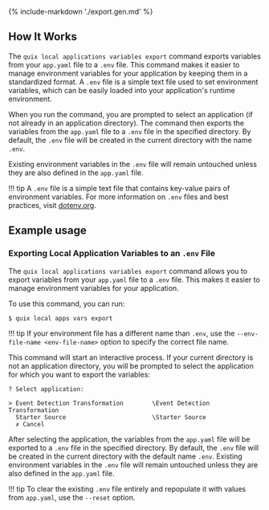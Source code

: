 {% include-markdown './export.gen.md' %}
## How It Works

The `quix local applications variables export` command exports variables from your `app.yaml` file to a `.env` file. This command makes it easier to manage environment variables for your application by keeping them in a standardized format. A `.env` file is a simple text file used to set environment variables, which can be easily loaded into your application's runtime environment.

When you run the command, you are prompted to select an application (if not already in an application directory). The command then exports the variables from the `app.yaml` file to a `.env` file in the specified directory. By default, the `.env` file will be created in the current directory with the name `.env`.

Existing environment variables in the `.env` file will remain untouched unless they are also defined in the `app.yaml` file.

!!! tip
    A `.env` file is a simple text file that contains key-value pairs of environment variables. For more information on `.env` files and best practices, visit [dotenv.org](https://www.dotenv.org/docs/security/env).

## Example usage

### Exporting Local Application Variables to an `.env` File

The `quix local applications variables export` command allows you to export variables from your `app.yaml` file to a `.env` file. This makes it easier to manage environment variables for your application.

To use this command, you can run:

```bash
$ quix local apps vars export
```

!!! tip
    If your environment file has a different name than `.env`, use the `--env-file-name <env-file-name>` option to specify the correct file name.

This command will start an interactive process. If your current directory is not an application directory, you will be prompted to select the application for which you want to export the variables:

```text
? Select application:

> Event Detection Transformation        \Event Detection Transformation
  Starter Source                        \Starter Source
  ✗ Cancel
```

After selecting the application, the variables from the `app.yaml` file will be exported to a `.env` file in the specified directory. By default, the `.env` file will be created in the current directory with the default name `.env`. Existing environment variables in the `.env` file will remain untouched unless they are also defined in the `app.yaml` file.

!!! tip
    To clear the existing `.env` file entirely and repopulate it with values from `app.yaml`, use the `--reset` option.